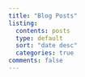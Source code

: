 ```yaml
---
title: "Blog Posts"
listing: 
  contents: posts
  type: default 
  sort: "date desc"
  categories: true
comments: false
---
```


